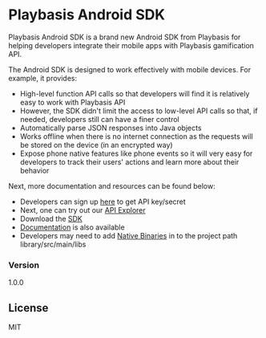 # Playbasis Android SDK

Playbasis Android SDK is a brand new Android SDK from Playbasis for helping developers integrate their mobile apps with Playbasis gamification API.

The Android SDK is designed to work effectively with mobile devices. For example, it provides:

  - High-level function API calls so that developers will find it is relatively easy to work with Playbasis API
  - However, the SDK didn't limit the access to low-level API calls so that, if needed, developers still can have a finer control
  - Automatically parse JSON responses into Java objects
  - Works offline when there is no internet connection as the requests will be stored on the device (in an encrypted way)
  - Expose phone native features like phone events so it will very easy for developers to track their users' actions and learn more about their behavior

Next, more documentation and resources can be found below:

  - Developers can sign up [here] to get API key/secret
  - Next, one can try out our [API Explorer]
  - Download the [SDK]
  - [Documentation] is also available
  - Developers may need to add [Native Binaries] in to the project path library/src/main/libs

### Version
1.0.0

License
----

MIT

[here]:https://www.pbapp.net/login#register
[API Explorer]:http://doc.playbasis.com/pbapp
[SDK]:http://playbasis.com/sdk
[Documentation]:http://dev.playbasis.com
[Native Binaries]:https://raw.github.com/facebook/conceal/gh-pages/downloads/libs.zip
